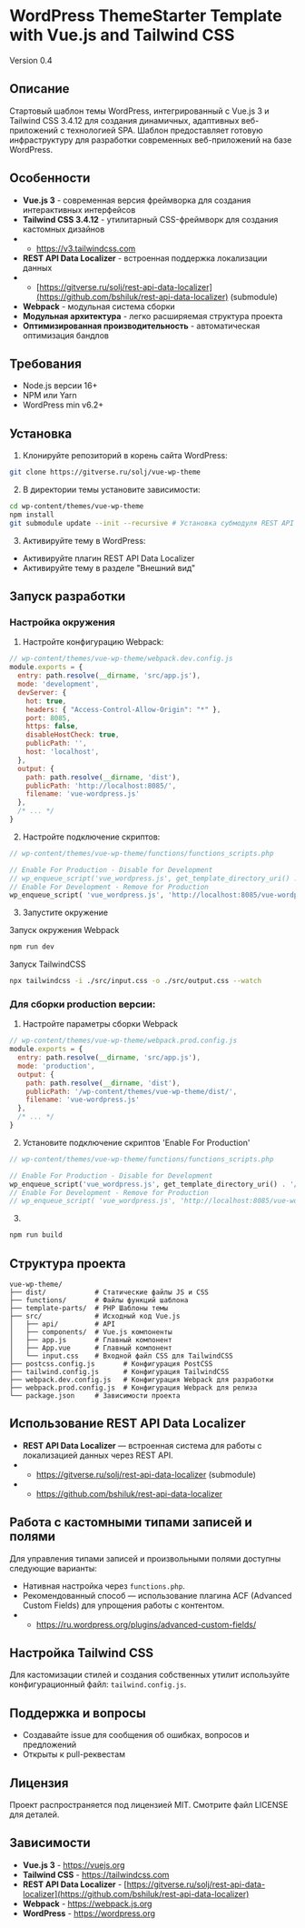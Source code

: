 # WordPress ThemeStarter Template with Vue.js and Tailwind CSS
Version 0.4

## Описание
Стартовый шаблон темы WordPress, интегрированный с Vue.js 3 и Tailwind CSS 3.4.12 для создания динамичных, адаптивных веб-приложений с технологией SPA. Шаблон предоставляет готовую инфраструктуру для разработки современных веб-приложений на базе WordPress.

## Особенности
* **Vue.js 3** - современная версия фреймворка для создания интерактивных интерфейсов
* **Tailwind CSS 3.4.12** - утилитарный CSS-фреймворк для создания кастомных дизайнов
* * https://v3.tailwindcss.com
* **REST API Data Localizer** - встроенная поддержка локализации данных
* * [https://gitverse.ru/solj/rest-api-data-localizer](https://github.com/bshiluk/rest-api-data-localizer) (submodule)
* **Webpack** - модульная система сборки
* **Модульная архитектура** - легко расширяемая структура проекта
* **Оптимизированная производительность** - автоматическая оптимизация бандлов

## Требования
* Node.js версии 16+
* NPM или Yarn
* WordPress min v6.2+

## Установка
1. Клонируйте репозиторий в корень сайта WordPress:
```bash
git clone https://gitverse.ru/solj/vue-wp-theme
```

2. В директории темы установите зависимости:
```bash
cd wp-content/themes/vue-wp-theme
npm install 
git submodule update --init --recursive # Установка субмодуля REST API Data Localizer
```

3. Активируйте тему в WordPress:
* Активируйте плагин REST API Data Localizer
* Активируйте тему в разделе "Внешний вид"

## Запуск разработки
### Настройка окружения
1. Настройте конфигурацию Webpack:
```js
// wp-content/themes/vue-wp-theme/webpack.dev.config.js
module.exports = {
  entry: path.resolve(__dirname, 'src/app.js'),
  mode: 'development',
  devServer: {
    hot: true,
    headers: { "Access-Control-Allow-Origin": "*" },
    port: 8085,
    https: false,
    disableHostCheck: true,
    publicPath: '',
    host: 'localhost',
  },
  output: {
    path: path.resolve(__dirname, 'dist'),
    publicPath: 'http://localhost:8085/',
    filename: 'vue-wordpress.js'
  },
  /* ... */
}
```

2. Настройте подключение скриптов:
```php
// wp-content/themes/vue-wp-theme/functions/functions_scripts.php

// Enable For Production - Disable for Development
// wp_enqueue_script('vue_wordpress.js', get_template_directory_uri() . '/dist/vue-wordpress.js', array(), $ver, true );
// Enable For Development - Remove for Production
wp_enqueue_script( 'vue_wordpress.js', 'http://localhost:8085/vue-wordpress.js', array(), $ver, true );
```

3. Запустите окружение

Запуск окружения Webpack
```bash
npm run dev
```
Запуск TailwindCSS
```bash
npx tailwindcss -i ./src/input.css -o ./src/output.css --watch 
```

### Для сборки production версии:
1. Настройте параметры сборки Webpack
```js
// wp-content/themes/vue-wp-theme/webpack.prod.config.js
module.exports = {
  entry: path.resolve(__dirname, 'src/app.js'),
  mode: 'production',
  output: {
    path: path.resolve(__dirname, 'dist'),
    publicPath: '/wp-content/themes/vue-wp-theme/dist/',
    filename: 'vue-wordpress.js'
  },
  /* ... */
}
```

2. Установите подключение скриптов 'Enable For Production'
```php
// wp-content/themes/vue-wp-theme/functions/functions_scripts.php

// Enable For Production - Disable for Development
wp_enqueue_script('vue_wordpress.js', get_template_directory_uri() . '/dist/vue-wordpress.js', array(), $ver, true );
// Enable For Development - Remove for Production
// wp_enqueue_script( 'vue_wordpress.js', 'http://localhost:8085/vue-wordpress.js', array(), $ver, true );
```

3. 
```bash
npm run build
```

## Структура проекта
```
vue-wp-theme/
├── dist/            # Статические файлы JS и CSS
├── functions/       # Файлы функций шаблона
├── template-parts/  # PHP Шаблоны темы
├── src/             # Исходный код Vue.js
│   ├── api/         # API 
│   ├── components/  # Vue.js компоненты
│   ├── app.js       # Главный компонент
│   ├── App.vue      # Главный компонент
│   └── input.css    # Входной файл CSS для TailwindCSS
├── postcss.config.js       # Конфигурация PostCSS
├── tailwind.config.js      # Конфигурация TailwindCSS
├── webpack.dev.config.js   # Конфигурация Webpack для разработки
├── webpack.prod.config.js  # Конфигурация Webpack для релиза
└── package.json     # Зависимости проекта
```

## Использование REST API Data Localizer
* **REST API Data Localizer** — встроенная система для работы с локализацией данных через REST API.
* * https://gitverse.ru/solj/rest-api-data-localizer (submodule)
* * https://github.com/bshiluk/rest-api-data-localizer

## Работа с кастомными типами записей и полями
Для управления типами записей и произвольными полями доступны следующие варианты:
* Нативная настройка через `functions.php`.
* Рекомендованный способ — использование плагина ACF (Advanced Custom Fields) для упрощения работы с контентом.
* * https://ru.wordpress.org/plugins/advanced-custom-fields/

## Настройка Tailwind CSS
Для кастомизации стилей и создания собственных утилит используйте конфигурационный файл: `tailwind.config.js`.

## Поддержка и вопросы
* Создавайте issue для сообщения об ошибках, вопросов и предложений
* Открыты к pull-реквестам

## Лицензия
Проект распространяется под лицензией MIT. Смотрите файл LICENSE для деталей.

## Зависимости
* **Vue.js 3** - https://vuejs.org
* **Tailwind CSS** - https://tailwindcss.com
* **REST API Data Localizer** - [https://gitverse.ru/solj/rest-api-data-localizer](https://github.com/bshiluk/rest-api-data-localizer)
* **Webpack** - https://webpack.js.org
* **WordPress** - https://wordpress.org

